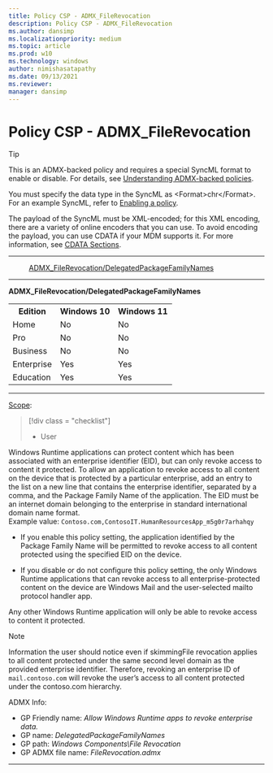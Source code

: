 ```yaml
---
title: Policy CSP - ADMX_FileRevocation
description: Policy CSP - ADMX_FileRevocation
ms.author: dansimp
ms.localizationpriority: medium
ms.topic: article
ms.prod: w10
ms.technology: windows
author: nimishasatapathy
ms.date: 09/13/2021
ms.reviewer: 
manager: dansimp
---
```


# Policy CSP - ADMX_FileRevocation

> [!TIP]
> This is an ADMX-backed policy and requires a special SyncML format to enable or disable.  For details, see [Understanding ADMX-backed policies](./understanding-admx-backed-policies.md).
> 
> You must specify the data type in the SyncML as &lt;Format&gt;chr&lt;/Format&gt;. For an example SyncML, refer to [Enabling a policy](./understanding-admx-backed-policies.md#enabling-a-policy).
> 
> The payload of the SyncML must be XML-encoded; for this XML encoding, there are a variety of online encoders that you can use. To avoid encoding the payload, you can use CDATA if your MDM supports it.  For more information, see [CDATA Sections](http://www.w3.org/TR/REC-xml/#sec-cdata-sect).

<hr/>

<!--Policies-->
<dl>
  <dd>
    <a href="#admx-filerevocation-delegatedpackagefamilynames">ADMX_FileRevocation/DelegatedPackageFamilyNames</a>
  </dd>
</dl>


<hr/>

<!--Policy-->
<a href="" id="admx-filerevocation-delegatedpackagefamilynames"></a>**ADMX_FileRevocation/DelegatedPackageFamilyNames**  

<!--SupportedSKUs-->
<table>
<tr>
    <th>Edition</th>
    <th>Windows 10</th>
    <th>Windows 11</th>

</tr>
<tr>
    <td>Home</td>
    <td>No</td>
    <td>No</td>
</tr>
<tr>
    <td>Pro</td>
    <td>No</td>
    <td>No</td>
</tr>
<tr>
    <td>Business</td>
    <td>No</td>
    <td>No</td>
</tr>
<tr>
    <td>Enterprise</td>
    <td>Yes</td>
    <td>Yes</td>
</tr>
<tr>
    <td>Education</td>
    <td>Yes</td>
    <td>Yes</td>
</tr>
</table>

<!--/SupportedSKUs-->
<hr/>

<!--Scope-->
[Scope](./policy-configuration-service-provider.md#policy-scope):

> [!div class = "checklist"]
> * User

<!--/Scope-->
<!--Description-->
Windows Runtime applications can protect content which has been associated with an enterprise identifier (EID), but can only revoke access to content it protected. To allow an application to revoke access to all content on the device that is protected by a particular enterprise, add an entry to the list on a new line that contains the enterprise identifier, separated by a comma, and the Package Family Name of the application. The EID must be an internet domain belonging to the enterprise in standard international domain name format.   
Example value: `Contoso.com,ContosoIT.HumanResourcesApp_m5g0r7arhahqy` 

- If you enable this policy setting, the application identified by the Package Family Name will be permitted to revoke access to all content protected using the specified EID on the device.    

- If you disable or do not configure this policy setting, the only Windows Runtime applications that can revoke access to all enterprise-protected content on the device are Windows Mail and the user-selected mailto protocol handler app.  

Any other Windows Runtime application will only be able to revoke access to content it protected.  

> [!NOTE]
> Information the user should notice even if skimmingFile revocation applies to all content protected under the same second level domain as the provided enterprise identifier. Therefore, revoking an enterprise ID of `mail.contoso.com` will revoke the user’s access to all content protected under the contoso.com hierarchy.

<!--/Description-->

<!--ADMXBacked-->
ADMX Info:  
-   GP Friendly name: *Allow Windows Runtime apps to revoke enterprise data.*
-   GP name: *DelegatedPackageFamilyNames*
-   GP path: *Windows Components\File Revocation*
-   GP ADMX file name: *FileRevocation.admx*

<!--/ADMXBacked-->
<!--/Policy-->
<hr/>


<!--/Policies-->

